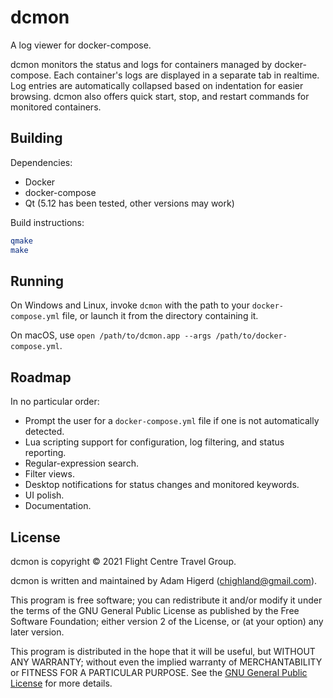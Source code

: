 dcmon
=====

A log viewer for docker-compose.

dcmon monitors the status and logs for containers managed by docker-compose. Each container's logs are displayed in a
separate tab in realtime. Log entries are automatically collapsed based on indentation for easier browsing. dcmon also
offers quick start, stop, and restart commands for monitored containers.


Building
--------

Dependencies:
* Docker
* docker-compose
* Qt (5.12 has been tested, other versions may work)

Build instructions:
```sh
qmake
make
```

Running
-------

On Windows and Linux, invoke `dcmon` with the path to your `docker-compose.yml` file, or launch it from the directory containing it.

On macOS, use `open /path/to/dcmon.app --args /path/to/docker-compose.yml`.


Roadmap
-------

In no particular order:

* Prompt the user for a `docker-compose.yml` file if one is not automatically detected.
* Lua scripting support for configuration, log filtering, and status reporting.
* Regular-expression search.
* Filter views.
* Desktop notifications for status changes and monitored keywords.
* UI polish.
* Documentation.


License
-------

dcmon is copyright &copy; 2021 Flight Centre Travel Group.

dcmon is written and maintained by Adam Higerd (chighland@gmail.com).

This program is free software; you can redistribute it and/or
modify it under the terms of the GNU General Public License
as published by the Free Software Foundation; either version 2
of the License, or (at your option) any later version.

This program is distributed in the hope that it will be useful,
but WITHOUT ANY WARRANTY; without even the implied warranty of
MERCHANTABILITY or FITNESS FOR A PARTICULAR PURPOSE.  See the
[GNU General Public License](LICENSE.md) for more details.
